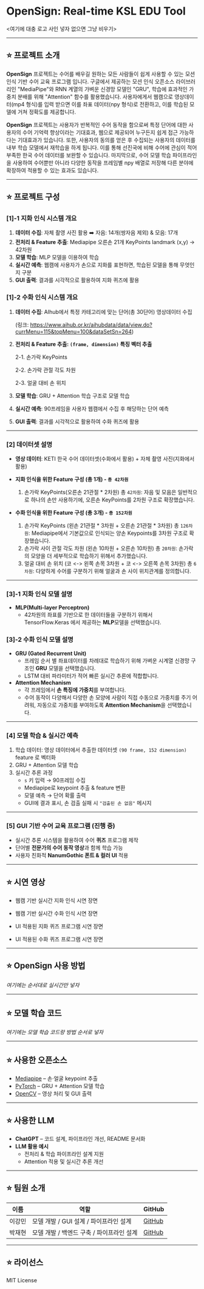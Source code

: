 # OpenSign: Real-time KSL EDU Tool

<여기에 대충 로고 사인 넣자 없으면 그냥 비우기>

---

## :star: 프로젝트 소개

**OpenSign** 프로젝트는 수어를 배우길 원하는 모든 사람들이 쉽게 사용할 수 있는 모션인식 기반 수어 교육 프로그램 입니다.
구글에서 제공하는 모션 인식 오픈소스 라이브러리인 "MediaPipe"와 RNN 계열의 가벼운 신경망 모델인 "GRU", 학습에 효과적인 가중치 분배를 위해 "Attention" 함수를 활용했습니다.
사용자에게서 웹캠으로 영상데이터(mp4 형식)를 입력 받으면 이를 좌표 데이터(npy 형식)로 전환하고, 이를 학습된 모델에 거쳐 정확도를 제공합니다. 

**OpenSign** 프로젝트는 사용자가 반복적인 수어 동작을 함으로써 특정 단어에 대한 사용자의 수어 기억력 향상이라는 기대효과, 웹으로 제공되어 누구든지 쉽게 접근 가능하다는 기대효과가 있습니다. 
또한, 사용자의 동의를 얻은 후 수집되는 사용자의 데이터를 내부 학습 모델에서 재학습을 하게 됩니다. 이를 통해 선진국에 비해 수어에 관심이 적어 부족한 한국 수어 데이터를 보완할 수 있습니다. 
마지막으로, 수어 모델 학습 파이프라인을 사용하여 수어뿐만 아니라 다양한 동작을 프레임별 npy 배열로 저장해 다른 분야에 확장하여 적용할 수 있는 효과도 있습니다.

---

## :star: 프로젝트 구성



### [1]-1 지화 인식 시스템 개요
1. **데이터 수집**: 자체 촬영 사진 활용 ➡️ 자음: 14개(쌍자음 제외) & 모음: 17개
2. **전처리 & Feature 추출**: Mediapipe 오른손 21개 KeyPoints landmark (x,y) -> 42차원
3. **모델 학습**: MLP 모델을 이용하여 학습
4. **실시간 예측**: 웹캠에 사용자가 손으로 지화를 표현하면, 학습된 모델을 통해 무엇인지 구분
5. **GUI 출력**: 결과를 시각적으로 활용하여 지화 퀴즈에 활용

### [1]-2 수화 인식 시스템 개요
1. **데이터 수집**: AIhub에서 특정 카테고리에 맞는 단어(총 30단어) 영상데이터 수집


     (링크: https://www.aihub.or.kr/aihubdata/data/view.do?currMenu=115&topMenu=100&dataSetSn=264)


2. **전처리 & Feature 추출: `(frame, dimension)` 특징 벡터 추출**


   2-1. 손가락 KeyPoints


   2-2. 손가락 관절 각도 차원


   2-3. 얼굴 대비 손 위치



5. **모델 학습**: GRU + Attention 학습 구조로 모델 학습
6. **실시간 예측**: 90프레임을 사용자 웹캠에서 수집 후 해당하는 단어 예측
7. **GUI 출력**: 결과를 시각적으로 활용하여 수화 퀴즈에 활용

---

### [2] 데이터셋 설명

- **영상 데이터**: KETI 한국 수어 데이터셋(수화에서 활용) + 자체 촬영 사진(지화에서 활용)
- **지화 인식을 위한 Feature 구성 (총 1개) - `총 42차원`**
   1. 손가락 KeyPoints(오른손 21관절 * 2차원) 총 `42차원`: 자음 및 모음은 일반적으로 하나의 손만 사용하기에, 오른손 KeyPoints를 2차원 구조로 확장했습니다.
- **수화 인식을 위한 Feature 구성 (총 3개) - `총 152차원`**

   1. 손가락 KeyPoints (왼손 21관절 * 3차원 + 오른손 21관절 * 3차원) 총 `126차원`: Mediapipe에서 기본값으로 인식되는 양손 Keypoints를 3차원 구조로 확장했습니다.
   2. 손가락 사이 관절 각도 차원 (왼손 10차원 + 오른손 10차원) 총 `20차원`: 손가락의 모양을 더 세부적으로 학습하기 위해서 추가했습니다.
   3. 얼굴 대비 손 위치 (코 <-> 왼쪽 손목 3차원 + 코 <-> 오른쪽 손목 3차원) 총 `6차원`: 다양하게 수어를 구분하기 위해 얼굴과 손 사이 위치관계를 정의합니다.
---

### [3]-1 지화 인식 모델 설명
- **MLP(Multi-layer Perceptron)**
  - 42차원의 좌표를 기반으로 한 데이터들을 구분하기 위해서 TensorFlow.Keras 에서 제공하는 **MLP**모델을 선택했습니다. 

### [3]-2 수화 인식 모델 설명
- **GRU (Gated Recurrent Unit)**  
  - 프레임 순서 별 좌표데이터를 차례대로 학습하기 위해 가벼운 시계열 신경망 구조인 **GRU** 모델을 선택했습니다.
  - LSTM 대비 파라미터가 적어 빠른 실시간 추론에 적합합니다.
- **Attention Mechanism**  
  - 각 프레임에서 **손 특징에 가중치**를 부여합니다.
  - 수어 동작이 다양해서 다양한 손 모양에 사람이 직접 수동으로 가중치를 주기 어려워, 자동으로 가중치를 부여하도록 **Attention Mechanism**을 선택했습니다.

---

### [4] 모델 학습 & 실시간 예측

1. 학습 데이터: 영상 데이터에서 추출한 데이터셋 `(90 frame, 152 dimension)` feature 로 벡터화
2. GRU + Attention 모델 학습  
3. 실시간 추론 과정
   - `s` 키 입력 → 90프레임 수집  
   - Mediapipe로 keypoint 추출 & feature 변환  
   - 모델 예측 → 단어 확률 출력  
   - GUI에 결과 표시, 손 검출 실패 시 `"검출된 손 없음"` 메시지

---

### [5] GUI 기반 수어 교육 프로그램 (진행 중)

- 실시간 추론 시스템을 활용하여 수어 **퀴즈** 프로그램 제작 
- 단어별 **전문가의 수어 동작 영상**과 함께 학습 가능  
- 사용자 친화적 **NanumGothic 폰트 & 컬러 UI** 적용

---

## :star: 시연 영상

- 웹캠 기반 실시간 지화 인식 시연 장면

- 웹캠 기반 실시간 수화 인식 시연 장면
  
- UI 적용된 지화 퀴즈 프로그램 시연 장면
  
- UI 적용된 수화 퀴즈 프로그램 시연 장면

---

## :star: OpenSign 사용 방법

<h6> 여기에는 순서대로 실시간만 넣자


---

## :star: 모델 학습 코드


<h6>여기에는 모델 학습 코드랑 방법 순서로 넣자


---

## :star: 사용한 오픈소스

- [Mediapipe](https://github.com/google/mediapipe) – 손·얼굴 keypoint 추출
- [PyTorch](https://pytorch.org/) – GRU + Attention 모델 학습
- [OpenCV](https://opencv.org/) – 영상 처리 및 GUI 출력

---

## :star: 사용한 LLM

- **ChatGPT** – 코드 설계, 파이프라인 개선, README 문서화
- **LLM 활용 예시**  
  - 전처리 & 학습 파이프라인 설계 지원  
  - Attention 적용 및 실시간 추론 개선

---

## :star: 팀원 소개

| 이름       | 역할                  | GitHub |
|-----------|---------------------|----------------|
| 이강민     | 모델 개발 / GUI 설계 / 파이프라인 설계 | [GitHub](https://github.com/username) |
| 박재현     | 모델 개발 / 백엔드 구축 / 파이프라인 설계 | [GitHub](https://github.com/username) |

---

## :star: 라이선스

MIT License
